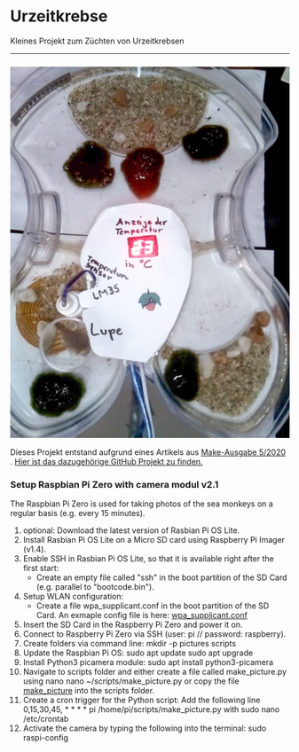 # Urzeitkrebse
 
Kleines Projekt zum Züchten von Urzeitkrebsen
*** 

### 



![Picture](https://github.com/MakeMagazinDE/Urzeitkrebse/blob/master/Triops_groß.jpg)

Dieses Projekt entstand aufgrund eines Artikels aus [Make-Ausgabe 5/2020](https://www.heise.de/select/make/2020/5/seite-78) . 
[Hier ist das dazugehörige GitHub Projekt zu finden.](https://github.com/MakeMagazinDE/Urzeitkrebse)


### Setup Raspbian Pi Zero with camera modul v2.1
The Raspbian Pi Zero is used for taking photos of the sea monkeys on a regular basis (e.g. every 15 minutes).
1. optional: Download the latest version of Rasbian Pi OS Lite.
2. Install Rasbian Pi OS Lite on a Micro SD card using Raspberry Pi Imager (v1.4).
3. Enable SSH in Rasbian Pi OS Lite, so that it is available right after the first start:
	- Create an empty file called "ssh" in the boot partition of the SD Card (e.g. parallel to "bootcode.bin").
4. Setup WLAN configuration:
	- Create a file wpa_supplicant.conf in the boot partition of the SD Card. An exmaple config file is here: [wpa_supplicant.conf](https://github.com/MarcDeepThought/Urzeitkrebse/raspberry_pi_scripts/wpa_supplicant.conf) 
5. Insert the SD Card in the Raspberry Pi Zero and power it on.
6. Connect to Raspberry Pi Zero via SSH (user: pi // password: raspberry).
7. Create folders via command line:
	mkdir -p pictures scripts
8. Update the Raspbian Pi OS:
	sudo apt update
	sudo apt upgrade
9. Install Python3 picamera module:
	sudo apt install python3-picamera
10. Navigate to scripts folder and either create a file called make_picture.py using nano
		nano ~/scripts/make_picture.py
	or copy the file [make_picture](https://github.com/MarcDeepThought/Urzeitkrebse/raspberry_pi_scripts/make_picture) into the scripts folder.
11. Create a cron trigger for the Python script: Add the following line
		0,15,30,45, * * * * pi /home/pi/scripts/make_picture.py
	with
		sudo nano /etc/crontab	
12. Activate the camera by typing the following into the terminal:
	sudo raspi-config
